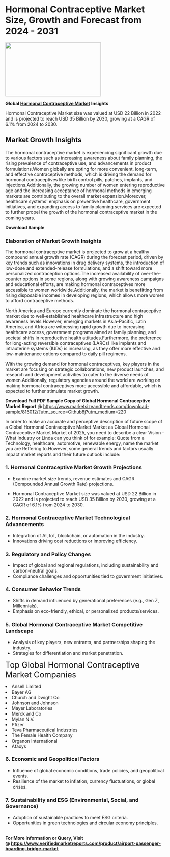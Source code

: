 <H1>Hormonal Contraceptive Market Size, Growth and Forecast from 2024 - 2031</H1><img class="aligncenter size-medium wp-image-584254" src="https://thirdeyenews.in/wp-content/uploads/2024/09/Global-Market-Research-300x168.jpeg" alt="" width="300" height="168" /><p><strong>Global&nbsp;<a href="https://www.marketsizeandtrends.com/download-sample/816012/?utm_source=Github8j?utm_medium=220">Hormonal Contraceptive Market</a> Insights</strong></p><p>Hormonal Contraceptive Market size was valued at USD 22 Billion in 2022 and is projected to reach USD 35 Billion by 2030, growing at a CAGR of 6.1% from 2024 to 2030.</p><p><h2>Market Growth Insights</h2> <p>The hormonal contraceptive market is experiencing significant growth due to various factors such as increasing awareness about family planning, the rising prevalence of contraceptive use, and advancements in product formulations.Women globally are opting for more convenient, long-term, and effective contraceptive methods, which is driving the demand for hormonal contraceptives like birth control pills, patches, implants, and injections.Additionally, the growing number of women entering reproductive age and the increasing acceptance of hormonal methods in emerging markets are contributing to the overall market expansion.Moreover, healthcare systems' emphasis on preventive healthcare, government initiatives, and expanding access to family planning services are expected to further propel the growth of the hormonal contraceptive market in the coming years.</p> <p><strong>Download Sample</strong></p> <h3>Elaboration of Market Growth Insights</h3> <p>The hormonal contraceptive market is projected to grow at a healthy compound annual growth rate (CAGR) during the forecast period, driven by key trends such as innovations in drug delivery systems, the introduction of low-dose and extended-release formulations, and a shift toward more personalized contraception options.The increased availability of over-the-counter options in some regions, along with growing awareness campaigns and educational efforts, are making hormonal contraceptives more accessible to women worldwide.Additionally, the market is benefitting from rising disposable incomes in developing regions, which allows more women to afford contraceptive methods.</p> <p>North America and Europe currently dominate the hormonal contraceptive market due to well-established healthcare infrastructure and high awareness levels.However, emerging markets in Asia-Pacific, Latin America, and Africa are witnessing rapid growth due to increasing healthcare access, government programs aimed at family planning, and societal shifts in reproductive health attitudes.Furthermore, the preference for long-acting reversible contraceptives (LARCs) like implants and intrauterine systems (IUDs) is increasing, as they offer more effective and low-maintenance options compared to daily pill regimens.</p> <p>With the growing demand for hormonal contraceptives, key players in the market are focusing on strategic collaborations, new product launches, and research and development activities to cater to the diverse needs of women.Additionally, regulatory agencies around the world are working on making hormonal contraceptives more accessible and affordable, which is expected to further stimulate market growth.</p> <p><span class=""><strong>Download Full PDF Sample Copy of Global Hormonal Contraceptive Market Report</strong> @ <a href="https://www.marketsizeandtrends.com/download-sample/816012/?utm_source=Github8j?utm_medium=220" target="_blank">https://www.marketsizeandtrends.com/download-sample/816012/?utm_source=Github8j?utm_medium=220</a></span></p><p>In order to make an accurate and perceptive description of future scope of a Global&nbsp;Hormonal Contraceptive Market Market as Global&nbsp;Hormonal Contraceptive Market Market of 2025, you need to describe a clear Vision &ndash; What Industry or Linda can you think of for example: Quote from a Technology, healthcare, automotive, renewable energy, name the market you are Reffering to.However, some general trends and factors usually impact market reports and their future outlook include:</p><h3>1.&nbsp;<strong>Hormonal Contraceptive Market Growth Projections</strong></h3><ul><li>Examine market size trends, revenue estimates and CAGR (Compounded Annual Growth Rate) projections.</li><li><p>Hormonal Contraceptive Market size was valued at USD 22 Billion in 2022 and is projected to reach USD 35 Billion by 2030, growing at a CAGR of 6.1% from 2024 to 2030.</p></li></ul><h3>2.&nbsp;<strong>Hormonal Contraceptive Market Technological Advancements</strong></h3><ul><li>Integration of AI, IoT, blockchain, or automation in the industry.</li><li>Innovations driving cost reductions or improving efficiency.</li></ul><h3>3.&nbsp;<strong>Regulatory and Policy Changes</strong></h3><ul><li>Impact of global and regional regulations, including sustainability and carbon-neutral goals.</li><li>Compliance challenges and opportunities tied to government initiatives.</li></ul><h3>4.&nbsp;<strong>Consumer Behavior Trends</strong></h3><ul><li>Shifts in demand influenced by generational preferences (e.g., Gen Z, Millennials).</li><li>Emphasis on eco-friendly, ethical, or personalized products/services.</li></ul><h3>5.&nbsp;<strong>Global Hormonal Contraceptive Market Competitive Landscape</strong></h3><ul><li>Analysis of key players, new entrants, and partnerships shaping the industry.</li><li>Strategies for differentiation and market penetration.</li></ul><p data-pm-slice="1 1 []"><span style="color: inherit; font-family: inherit; font-size: 25px;">Top Global Hormonal Contraceptive Market Companies</span></p><div class="" data-test-id=""><p><li>Ansell Limited</li><li> Bayer AG</li><li> Church and Dwight Co</li><li> Johnson and Johnson</li><li> Mayer Laboratories</li><li> Merck and Co</li><li> Mylan N.V.</li><li> Pfizer</li><li> Teva Pharmaceutical Industries</li><li> The Female Health Company</li><li> Organon International</li><li> Afaxys</li></p></div><h3>6.&nbsp;<strong>Economic and Geopolitical Factors</strong></h3><ul><li>Influence of global economic conditions, trade policies, and geopolitical events.</li><li>Resilience of the market to inflation, currency fluctuations, or global crises.</li></ul><h3>7.&nbsp;<strong>Sustainability and ESG (Environmental, Social, and Governance)</strong></h3><ul><li>Adoption of sustainable practices to meet ESG criteria.</li><li>Opportunities in green technologies and circular economy principles.</li></ul><h2><strong style="font-size: 14px;">For More Information or Query, Visit @&nbsp;</strong><a style="background-color: #ffffff; font-size: 14px;" href="https://www.marketsizeandtrends.com/report/hormonal-contraceptive-market/" target="_blank">https://www.verifiedmarketreports.com/product/airport-passenger-boarding-bridge-market</a></h2>